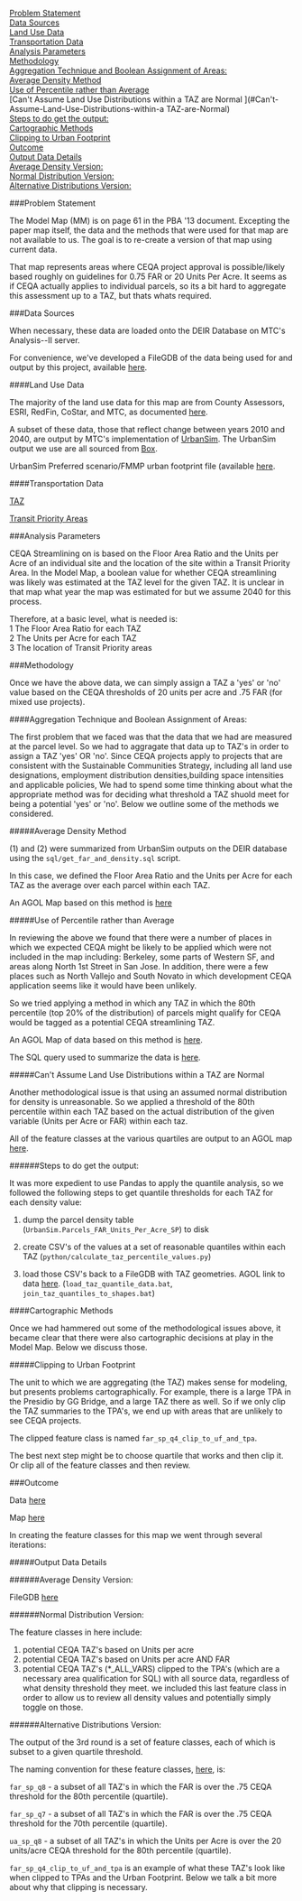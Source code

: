 [Problem Statement](#Problem-Statement)   
[Data Sources](#Data-Sources)   
[Land Use Data](#Land-Use-Data)   
[Transportation Data](#Transportation-Data)   
[Analysis Parameters](#Analysis-Parameters)   
[Methodology](#Methodology)   
[Aggregation Technique and Boolean Assignment of Areas:](#Aggregation-Technique-and-Boolean-Assignment-of-Areas:   )   
[Average Density Method](#Average-Density-Method)   
[Use of Percentile rather than Average](#Use-of-Percentile-rather-than-Average)   
[Can't Assume Land Use Distributions within a TAZ are Normal ](#Can't-Assume-Land-Use-Distributions-within-a    TAZ-are-Normal)   
[Steps to do get the output:](#Steps-to-do-get-the-output:)   
[Cartographic Methods](#Cartographic-Methods)   
[Clipping to Urban Footprint](#Clipping-to-Urban-Footprint)   
[Outcome](#Outcome)   
[Output Data Details](#Output-Data-Details)   
[Average Density Version:](#Average-Density-Version:)   
[Normal Distribution Version:](#Normal-Distribution-Version:)   
[Alternative Distributions Version:](#Alternative-Distributions-Version:)   

###Problem Statement

The Model Map (MM) is on page 61 in the PBA '13 document. Excepting the paper map itself, the data and the methods that were used for that map are not available to us. The goal is to re-create a version of that map using current data.  

That map represents areas where CEQA project approval is possible/likely based roughly on guidelines for 0.75 FAR or 20 Units Per Acre. It seems as if CEQA actually applies to individual parcels, so its a bit hard to aggregate this assessment up to a TAZ, but thats whats required.  

###Data Sources  

When necessary, these data are loaded onto the DEIR Database on MTC's Analysis--II server.   

For convenience, we've developed a FileGDB of the data being used for and output by this project, available [here](https://mtcdrive.box.com/s/j9p7gzfoq7uj4qena9c8zn3t8o8rw76i).   

####Land Use Data   

The majority of the land use data for this map are from County Assessors, ESRI, RedFin, CoStar, and MTC, as documented [here](https://github.com/MetropolitanTransportationCommission/bayarea_urbansim/blob/master/data_regeneration/metadata.csv).   

A subset of these data, those that reflect change between years 2010 and 2040, are output by MTC's implementation of [UrbanSim](https://github.com/MetropolitanTransportationCommission/bayarea_urbansim). The UrbanSim output we use are all sourced from [Box](https://mtcdrive.box.com/s/zk8xw9i531sa5czfrn2qpg6fes6agsa4). 

UrbanSim Preferred scenario/FMMP urban footprint file (available [here](http://mtc.maps.arcgis.com/home/item.html?id=43cd558b015143089d62226396d1d11e&jobid=47cfc388-f7fb-41a1-ae34-1fb1029566b6).     

####Transportation Data  

[TAZ](http://analytics.mtc.ca.gov/foswiki/Main/TazData)   

[Transit Priority Areas](http://mtc.maps.arcgis.com/home/item.html?id=58d037685b9342aca3158af62df79821)   

###Analysis Parameters  

CEQA Streamlining on is based on the Floor Area Ratio and the Units per Acre of an individual site and the location of the site within a Transit Priority Area. In the Model Map, a boolean value for whether CEQA streamlining was likely was estimated at the TAZ level for the given TAZ. It is unclear in that map what year the map was estimated for but we assume 2040 for this process.   

Therefore, at a basic level, what is needed is:   
1  The Floor Area Ratio for each TAZ   
2  The Units per Acre for each TAZ   
3  The location of Transit Priority areas   

###Methodology    

Once we have the above data, we can simply assign a TAZ a 'yes' or 'no' value based on the CEQA thresholds of 20 units per acre and .75 FAR (for mixed use projects).  

####Aggregation Technique and Boolean Assignment of Areas:  

The first problem that we faced was that the data that we had are measured at the parcel level. So we had to aggragate that data up to TAZ's in order to assign a TAZ 'yes' OR 'no'. Since CEQA projects apply to projects that are consistent with the Sustainable Communities Strategy, including all land use designations, employment distribution densities,building space intensities and applicable policies, We had to spend some time thinking about what the appropriate method was for deciding what threshold a TAZ shuold meet for being a potential 'yes' or 'no'. Below we outline some of the methods we considered.   

#####Average Density Method   

(1) and (2) were summarized from UrbanSim outputs on the DEIR database using the `sql/get_far_and_density.sql` script.  

In this case, we defined the Floor Area Ratio and the Units per Acre for each TAZ as the average over each parcel within each TAZ.   
  
An AGOL Map based on this method is [here](http://arcg.is/2m8H2aK)  

#####Use of Percentile rather than Average   

In reviewing the above we found that there were a number of places in which we expected CEQA might be likely to be applied which were not included in the map including: Berkeley, some parts of Western SF, and areas along North 1st Street in San Jose. In addition, there were a few places such as North Vallejo and South Novato in which development CEQA application seems like it would have been unlikely.  

So we tried applying a method in which any TAZ in which the 80th percentile (top 20% of the distribution) of parcels might qualify for CEQA would be tagged as a potential CEQA streamlining TAZ. 

An AGOL Map of data based on this method is [here](http://mtc.maps.arcgis.com/home/item.html?id=c75f9011843842eb96b64ff28abbb698&jobid=a30452e8-ebd7-4da2-a46e-6a747288637c).   

The SQL query used to summarize the data is [here](https://github.com/MetropolitanTransportationCommission/tpp_ceqa_map_for_pba_17/blob/master/sql/get_far_and_density.sql#L67-L86).   

#####Can't Assume Land Use Distributions within a TAZ are Normal    

Another methodological issue is that using an assumed normal distribution for density is unreasonable. So we applied a threshold of the 80th percentile within each TAZ based on the actual distribution of the given variable (Units per Acre or FAR) within each taz.    

All of the feature classes at the various quartiles  are output to an AGOL map [here](http://mtc.maps.arcgis.com/home/item.html?id=46a5f6b4c0c44bf6b529daa157ce8be8).   

######Steps to do get the output:   

It was more expedient to use Pandas to apply the quantile analysis, so we followed the following steps to get quantile thresholds for each TAZ for each density value:

1) dump the parcel density table (`UrbanSim.Parcels_FAR_Units_Per_Acre_SP`) to disk

2) create CSV's of the values at a set of reasonable quantiles within each TAZ (`python/calculate_taz_percentile_values.py`)

3) load those CSV's back to a FileGDB with TAZ geometries. AGOL link to data [here](http://mtc.maps.arcgis.com/home/item.html?id=0d4c83530b9f4039a09a497b28e2a386). (`load_taz_quantile_data.bat`, `join_taz_quantiles_to_shapes.bat`)    

####Cartographic Methods   

Once we had hammered out some of the methodological issues above, it became clear that there were also cartographic decisions at play in the Model Map. Below we discuss those.   

#####Clipping to Urban Footprint   

The unit to which we are aggregating (the TAZ) makes sense for modeling, but presents problems cartographically. For example, there is a large TPA in the Presidio by GG Bridge, and a large TAZ there as well. So if we only clip the TAZ summaries to the TPA's, we end up with areas that are unlikely to see CEQA projects.   

The clipped feature class is named `far_sp_q4_clip_to_uf_and_tpa`.    

The best next step might be to choose quartile that works and then clip it. Or clip all of the feature classes and then review. 

###Outcome

Data [here](https://mtcdrive.box.com/s/j9p7gzfoq7uj4qena9c8zn3t8o8rw76i)   

Map [here](http://arcg.is/XGm5v)  

In creating the feature classes for this map we went through several iterations:

#####Output Data Details    

######Average Density Version:   

FileGDB [here](https://mtcdrive.box.com/s/tn7lmjryk7hgg8gsi0uogwq8vdof2yl0)

######Normal Distribution Version:

The feature classes in here include:

1) potential CEQA TAZ's based on Units per acre   
2) potential CEQA TAZ's based on Units per acre AND FAR   
3) potential CEQA TAZ's (*_ALL_VARS) clipped to the TPA's (which are a necessary area qualification for SQL) with all source data, regardless of what density threshold they meet. we included this last feature class in order to allow us to review all density values and potentially simply toggle on those.   

######Alternative Distributions Version:   

The output of the 3rd round is a set of feature classes, each of which is subset to a given quartile threshold. 

The naming convention for these feature classes, [here](http://mtc.maps.arcgis.com/home/item.html?id=46a5f6b4c0c44bf6b529daa157ce8be8), is:

`far_sp_q8` - a subset of all TAZ's in which the FAR is over the .75 CEQA threshold for the 80th percentile (quartile). 

`far_sp_q7` - a subset of all TAZ's in which the FAR is over the .75 CEQA threshold for the 70th percentile (quartile). 

`ua_sp_q8` - a subset of all TAZ's in which the Units per Acre is over the 20 units/acre CEQA threshold for the 80th percentile (quartile). 

`far_sp_q4_clip_to_uf_and_tpa` is an example of what these TAZ's look like when clipped to TPAs and the Urban Footprint. Below we talk a bit more about why that clipping is necessary. 
